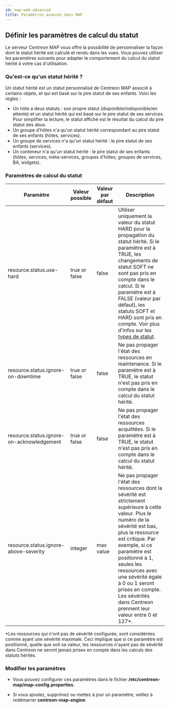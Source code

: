 ```yaml
---
id: map-web-advanced
title: Paramètres avancés dans MAP
---
```


## Définir les paramètres de calcul du statut

Le serveur Centreon MAP vous offre la possibilité de personnaliser la façon dont le statut hérité est calculé et rendu dans les vues.
Vous pouvez utiliser les paramètres suivants pour adapter le comportement du calcul du statut hérité à votre cas d'utilisation.

### Qu'est-ce qu'un statut hérité ?

Un statut hérité est un statut personnalisé de Centreon MAP associé à certains objets, et qui est basé sur le pire statut de ses enfants. Voici les règles :

- Un hôte a deux statuts : son propre statut (disponible/indisponible/en attente) et un statut hérité qui est basé sur le pire statut de ses services. Pour simplifier la lecture, le statut affiché est le résultat du calcul du pire statut des deux.
- Un groupe d'hôtes n'a qu'un statut hérité correspondant au pire statut de ses enfants (hôtes, services).
- Un groupe de services n'a qu'un statut hérité : le pire statut de ses enfants (services).
- Un conteneur n'a qu'un statut hérité : le pire statut de ses enfants (hôtes, services, méta-services, groupes d'hôtes, groupes de services, BA, widgets).

### Paramètres de calcul du statut

| Paramètre                           | Valeur possible | Valeur par défaut | Description                                                                                                 |
| ----------------------------------- | --------------- | ----------------- | ----------------------------------------------------------------------------------------------------------- |
| resource.status.use-hard              | true or false   | false             | Utiliser uniquement la valeur du statut HARD pour la propagation du statut hérité. Si le paramètre est à TRUE, les changements de statut SOFT ne sont pas pris en compte dans le calcul. Si le paramètre est à FALSE (valeur par défaut), les statuts SOFT et HARD sont pris en compte. Voir plus d'infos sur les [types de statut](../alerts-notifications/concepts.md#types-de-statuts).               |
|resource.status.ignore-on-downtime   | true or false   | false             | Ne pas propager l'état des ressources en maintenance. Si le paramètre est à TRUE, le statut n'est pas pris en compte dans le calcul du statut hérité.                                                 |
| resource.status.ignore-on-acknowledgement | true or false   | false             | Ne pas propager l'état des ressources acquittées. Si le paramètre est à TRUE, le statut n'est pas pris en compte dans le calcul du statut hérité.                            |
| resource.status.ignore-above-severity    | integer         | max value                 | Ne pas propager l'état des ressources dont la sévérité est strictement supérieure à cette valeur. Plus le numéro de la sévérité est bas, plus la ressource est critique. Par exemple, si ce paramètre est positionné à 1, seules les ressources avec une sévérité égale à 0 ou 1 seront prises en compte. Les sévérités dans Centreon prennent leur valeur entre 0 et 127*.        |

*Les ressources qui n'ont pas de sévérité configurée, sont considérées comme ayant une sévérité maximale. Ceci implique que si ce paramètre est positionné, quelle que soit sa valeur, les ressources n'ayant pas de sévérité dans Centreon ne seront jamais prises en compte dans les calculs des statuts hérités.

### Modifier les paramètres

- Vous pouvez configurer ces paramètres dans le fichier **/etc/centreon-map/map-config.properties**.

- Si vous ajoutez, supprimez ou mettez à jour un paramètre, veillez à redémarrer **centreon-map-engine**.
